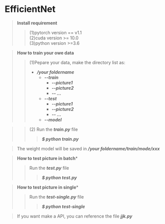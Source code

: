 # EfficientNet
>**Install requirement**  
>>(1)pytorch version == v1.1  
>>(2)cuda version >= 10.0  
>>(3)python version >=3.6  

>**How to train your owe data**   
>>(1)Pepare your data, make the directory list as:
>>   * ***/your foldername***  
>>       * ***--train***  
>>         * ***--picture1***  
>>         * ***--picture2***  
>>         * ***-- ...***  
>>       * ***--test***  
>>         * ***--picture1***  
>>         * ***--picture2***  
>>         * ***-- ...***  
>>      * ***--model***  
  
>>(2) Run the ***train.py*** file  
>>>  ***$ python train.py***  
  
>The weight model will be saved in ***/your foldername/train/mode/xxx***  
  
>**How to test picture in batch***  
>>Run the ***test.py*** file  
>>> ***$ python test.py***  
  
>**How to test picture in single*** 
>>Run the ***test-single.py*** file  
>>> ***$ python test-single***  
  
>If you want make a API, you can reference the file ***jjk.py***  



